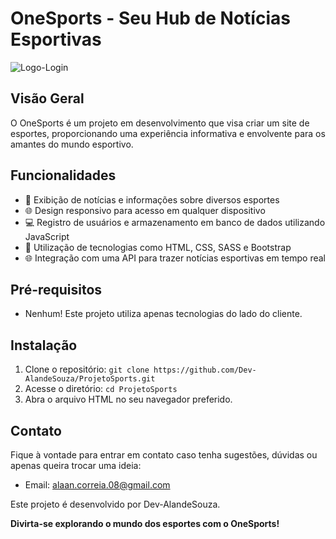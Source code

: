 # OneSports - Seu Hub de Notícias Esportivas

![Logo-Login](https://github.com/Dev-AlandeSouza/ProjetoSports/assets/133730523/28f6b244-8253-4fe2-8b6f-84fb69ab8b67)


## Visão Geral
O OneSports é um projeto em desenvolvimento que visa criar um site de esportes, proporcionando uma experiência informativa e envolvente para os amantes do mundo esportivo.

## Funcionalidades
- 📰 Exibição de notícias e informações sobre diversos esportes
- 🌐 Design responsivo para acesso em qualquer dispositivo
- 💻 Registro de usuários e armazenamento em banco de dados utilizando JavaScript
- 🚀 Utilização de tecnologias como HTML, CSS, SASS e Bootstrap
- 🌐 Integração com uma API para trazer notícias esportivas em tempo real

## Pré-requisitos
- Nenhum! Este projeto utiliza apenas tecnologias do lado do cliente.

## Instalação
1. Clone o repositório: `git clone https://github.com/Dev-AlandeSouza/ProjetoSports.git`
2. Acesse o diretório: `cd ProjetoSports`
3. Abra o arquivo HTML no seu navegador preferido.

## Contato
Fique à vontade para entrar em contato caso tenha sugestões, dúvidas ou apenas queira trocar uma ideia:
- Email: alaan.correia.08@gmail.com

Este projeto é desenvolvido por Dev-AlandeSouza.

**Divirta-se explorando o mundo dos esportes com o OneSports!**

